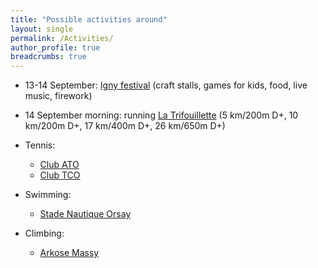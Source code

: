 ```yaml
---
title: "Possible activities around"
layout: single
permalink: /Activities/
author_profile: true
breadcrumbs: true
---
```


* 13-14 September: [Igny festival](https://www.igny-animation.fr/festi) (craft stalls, games for kids, food, live music, firework)

* 14 September morning: running [La Trifouillette](https://www.caprunningigny.fr/trifouillette) (5 km/200m D+, 10 km/200m D+, 17 km/400m D+, ​26 km/650m D+)

* Tennis:
  - [Club ATO](https://www.ato-club.com/)
  - [Club TCO](https://www.tenniscluborsay.fr/)
    
* Swimming:
  - [Stade Nautique Orsay](https://stadenautique.mairie-orsay.fr/)
    
* Climbing:
  - [Arkose Massy](https://arkose.com/massy)
